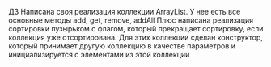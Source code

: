 ДЗ
Написана своя реализация коллекции ArrayList. У нее есть все основные методы add, get, remove, addAll
Плюс написана реализация сортировки пузырьком с флагом, который прекращает сортировку, если коллекция уже отсортирована.
Для этих коллекции сделан конструктор, который принимает другую коллекцию в качестве параметров и инициализируется с элементами из этой коллекции
